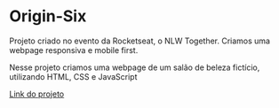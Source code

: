 # Origin-Six

Projeto criado no evento da Rocketseat, o NLW Together. Criamos uma webpage responsiva e mobile first.

Nesse projeto criamos uma webpage de um salão de beleza fictício, utilizando HTML, CSS e JavaScript

[Link do projeto](https://marinhoo.github.io/Origin-Six/index.html)
